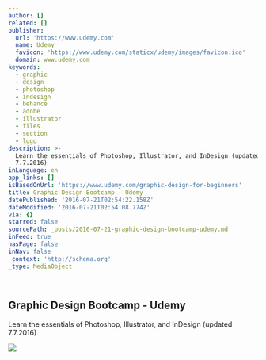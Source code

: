 ```yaml
---
author: []
related: []
publisher:
  url: 'https://www.udemy.com'
  name: Udemy
  favicon: 'https://www.udemy.com/staticx/udemy/images/favicon.ico'
  domain: www.udemy.com
keywords:
  - graphic
  - design
  - photoshop
  - indesign
  - behance
  - adobe
  - illustrator
  - files
  - section
  - logo
description: >-
  Learn the essentials of Photoshop, Illustrator, and InDesign (updated
  7.7.2016)
inLanguage: en
app_links: []
isBasedOnUrl: 'https://www.udemy.com/graphic-design-for-beginners'
title: Graphic Design Bootcamp - Udemy
datePublished: '2016-07-21T02:54:22.158Z'
dateModified: '2016-07-21T02:54:08.774Z'
via: {}
starred: false
sourcePath: _posts/2016-07-21-graphic-design-bootcamp-udemy.md
inFeed: true
hasPage: false
inNav: false
_context: 'http://schema.org'
_type: MediaObject

---
```

<article style=""><h1>Graphic Design Bootcamp - Udemy</h1><p>Learn the essentials of Photoshop, Illustrator, and InDesign (updated 7.7.2016)</p><img src="https://udemy-images.udemy.com/course/480x270/749542_4762_3.jpg" /></article>